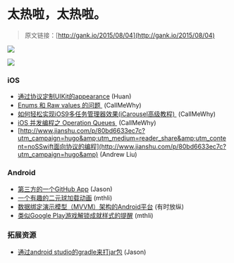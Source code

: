 # 太热啦，太热啦。

> 原文链接：[http://gank.io/2015/08/04](http://gank.io/2015/08/04)

![](http://ww1.sinaimg.cn/large/7a8aed7bgw1euqcfwjbkdj20hs0qo40w.jpg)

![](http://ww3.sinaimg.cn/large/610dc034gw1euqftklhctj20d607jt9m.jpg)

### iOS

* [通过协议定制UIKit的appearance](http://vojtastavik.com/2015/07/29/protocolui) (Huan)
* [Enums 和 Raw values 的问题&nbsp;](http://kostiakoval.github.io/posts/enum) (CallMeWhy)
* [如何轻松实现iOS9多任务管理器效果(iCarousel高级教程)&nbsp;](http://adad184.com/2015/08/01/advanced) (CallMeWhy)
* [iOS 并发编程之 Operation Queues&nbsp;](http://blog.leichunfeng.com/blog/2015/07/29/ios) (CallMeWhy)
* [http://www.jianshu.com/p/80bd6633ec7c?utm_campaign=hugo&amp;utm_medium=reader_share&amp;utm_content=noSSwift面向协议的编程](http://www.jianshu.com/p/80bd6633ec7c?utm_campaign=hugo&amp) (Andrew Liu)

### Android

* [第三方的一个GitHub App](https://github.com/Leaking/GithubKnife) (Jason)
* [一个有趣的二元球加载动画](https://github.com/dodola/MetaballLoading) (mthli)
* [数据绑定演示模型（MVVM）架构的Android平台](https://github.com/RoboBinding/RoboBinding) (有时放纵)
* [类似Google Play游戏解锁成就样式的提醒](https://bitbucket.org/DarkionAvey/achievementunlocked) (mthli)

### 拓展资源

* [通过android studio的gradle来打jar包](http://chaosleong.github.io/blog/2015/08/02/android) (Jason)


